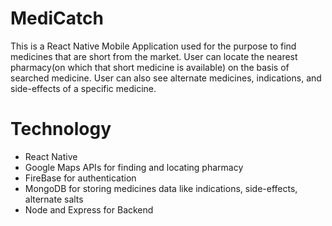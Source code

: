 # MediCatch
This is a React Native Mobile Application used for the purpose to find medicines that are short from the market. 
User can locate the nearest pharmacy(on which that short medicine is available) on the basis of searched medicine.
User can also see alternate medicines, indications, and side-effects of a specific medicine.
# Technology
* React Native
* Google Maps APIs for finding and locating pharmacy
* FireBase for authentication
* MongoDB for storing medicines data like indications, side-effects, alternate salts
* Node and Express for Backend
